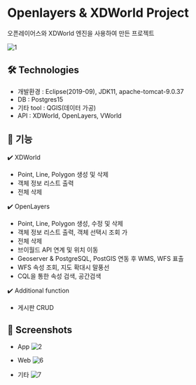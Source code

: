 # Openlayers & XDWorld Project


오픈레이어스와 XDWorld 엔진을 사용하여 만든 프로젝트

![1](https://user-images.githubusercontent.com/112330490/223586874-4ce37b45-fc9d-40ac-af2a-e5feb7d54ea2.png)

## :hammer_and_wrench: **Technologies**
* 개발환경 : Eclipse(2019-09), JDK11, apache-tomcat-9.0.37
* DB : Postgres15
* 기타 tool : QGIS(데이터 가공)
* API : XDWorld, OpenLayers, VWorld

## :rocket: **기능**

:heavy_check_mark: XDWorld

  * Point, Line, Polygon 생성 및 삭제
  * 객체 정보 리스트 출력
  * 전체 삭제
  
:heavy_check_mark: OpenLayers

  * Point, Line, Polygon 생성, 수정 및 삭제
  * 객체 정보 리스트 출력, 객체 선택시 조회 가
  * 전체 삭제
  * 브이월드 API 연계 및 위치 이동
  * Geoserver & PostgreSQL, PostGIS 연동 후 WMS, WFS 표출
  * WFS 속성 조회, 지도 확대시 말풍선
  * CQL을 통한 속성 검색, 공간검색

:heavy_check_mark: Additional function

  * 게시판 CRUD

## :iphone: **Screenshots**

* App
![2](https://user-images.githubusercontent.com/112330490/223588195-4a1d5cdb-4b88-4b0f-bd62-e6e8eedcace6.png)

* Web
![6](https://user-images.githubusercontent.com/112330490/223589414-809ba315-45f6-47bf-8d2d-b28754eedad5.png)

* 기타
![7](https://user-images.githubusercontent.com/112330490/223589450-e00df9d9-8167-4116-98a8-5d76af3765cf.png)

